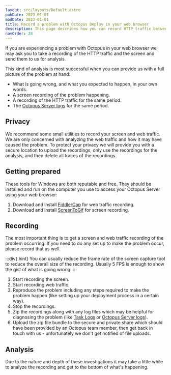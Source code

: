 ```yaml
---
layout: src/layouts/Default.astro
pubDate: 2023-01-01
modDate: 2023-01-01
title: Record a problem with Octopus Deploy in your web browser
description: This page describes how you can record HTTP traffic between your browser and Octopus Server. This is especially helpful if you are having a problem with Octopus Deploy in your web browser. It includes instructions for taking a screen recording and web traffic capture, for diagnosing issues.
navOrder: 28
---
```


If you are experiencing a problem with Octopus in your web browser we may ask you to take a recording of the HTTP traffic and the screen and send them to us for analysis.

This kind of analysis is most successful when you can provide us with a full picture of the problem at hand:

- What is going wrong, and what you expected to happen, in your own words.
- A screen recording of the problem happening.
- A recording of the HTTP traffic for the same period.
- The [Octopus Server logs](/docs/support/log-files) for the same period.

## Privacy

We recommend some small utilities to record your screen and web traffic. We are only concerned with analyzing the web traffic and how it may have caused the problem. To protect your privacy we will provide you with a secure location to upload the recordings, only use the recordings for the analysis, and then delete all traces of the recordings.

## Getting prepared

These tools for Windows are both reputable and free. They should be installed and run on the computer you use to access your Octopus Server using your web browser:

1. Download and install [FiddlerCap](http://www.telerik.com/fiddler/fiddlercap) for web traffic recording.
1. Download and install [ScreenToGif](http://www.screentogif.com/) for screen recording.

## Recording

The most important thing is to get a screen and web traffic recording of the problem occurring. If you need to do any set up to make the problem occur, please record that as well.

:::div{.hint}
You can usually reduce the frame rate of the screen capture tool to reduce the overall size of the recording. Usually 5 FPS is enough to show the gist of what is going wrong.
:::

1. Start recording the screen.
1. Start recording web traffic.
1. Reproduce the problem including any steps required to make the problem happen (like setting up your deployment process in a certain way).
1. Stop the recordings.
1. Zip the recordings along with any log files which may be helpful for diagnosing the problem (like [Task Logs](/docs/support/get-the-raw-output-from-a-task/) or [Octopus Server logs](/docs/support/log-files)).
1. Upload the zip file bundle to the secure and private share which should have been provided by an Octopus team member, then get back in touch with us - unfortunately we don't get notified of file uploads.

## Analysis

Due to the nature and depth of these investigations it may take a little while to analyze the recording and get to the bottom of what's happening.
